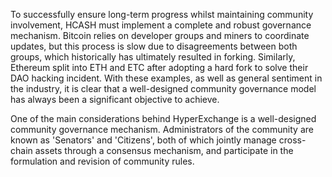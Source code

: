 To successfully ensure long-term progress whilst maintaining community involvement, HCASH must implement a complete and robust governance mechanism. Bitcoin relies on developer groups and miners to coordinate updates, but this process is slow due to disagreements between both groups, which historically has ultimately resulted in forking. Similarly, Ethereum split into ETH and ETC after adopting a hard fork to solve their DAO hacking incident. With these examples, as well as general sentiment in the industry, it is clear that a well-designed community governance model has always been a significant objective to achieve.

One of the main considerations behind HyperExchange is a well-designed community governance mechanism. Administrators of the community are known as 'Senators' and 'Citizens', both of which jointly manage cross-chain assets through a consensus mechanism, and participate in the formulation and revision of community rules.
